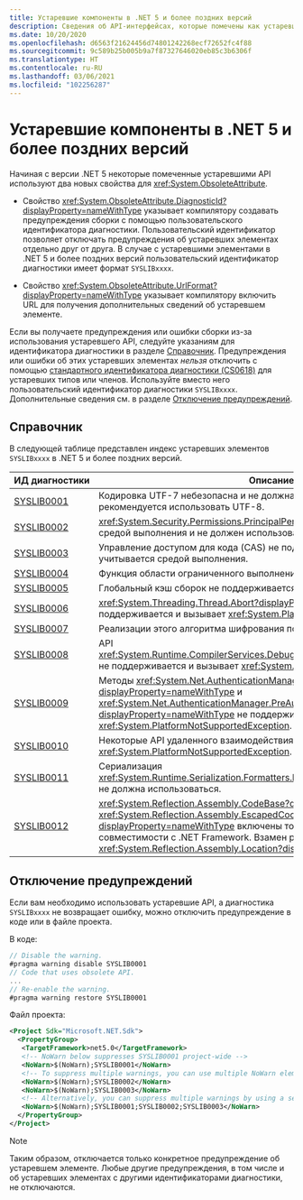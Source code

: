 ```yaml
---
title: Устаревшие компоненты в .NET 5 и более поздних версий
description: Сведения об API-интерфейсах, которые помечены как устаревшие в .NET 5, и более поздних версий приводят к созданию предупреждений компилятора SYSLIB.
ms.date: 10/20/2020
ms.openlocfilehash: d6563f21624456d74801242268ecf72652fc4f88
ms.sourcegitcommit: 9c589b25b005b9a7f87327646020eb85c3b6306f
ms.translationtype: HT
ms.contentlocale: ru-RU
ms.lasthandoff: 03/06/2021
ms.locfileid: "102256287"
---
```

# <a name="obsolete-features-in-net-5"></a>Устаревшие компоненты в .NET 5 и более поздних версий

Начиная с версии .NET 5 некоторые помеченные устаревшими API используют два новых свойства для <xref:System.ObsoleteAttribute>.

- Свойство <xref:System.ObsoleteAttribute.DiagnosticId?displayProperty=nameWithType> указывает компилятору создавать предупреждения сборки с помощью пользовательского идентификатора диагностики. Пользовательский идентификатор позволяет отключать предупреждения об устаревших элементах отдельно друг от друга. В случае с устаревшими элементами в .NET 5 и более поздних версий пользовательский идентификатор диагностики имеет формат `SYSLIBxxxx`.

- Свойство <xref:System.ObsoleteAttribute.UrlFormat?displayProperty=nameWithType> указывает компилятору включить URL для получения дополнительных сведений об устаревшем элементе.

Если вы получаете предупреждения или ошибки сборки из-за использования устаревшего API, следуйте указаниям для идентификатора диагностики в разделе [Справочник](#reference). Предупреждения или ошибки об этих устаревших элементах *нельзя* отключить с помощью [стандартного идентификатора диагностики (CS0618)](../../csharp/language-reference/compiler-messages/cs0618.md) для устаревших типов или членов. Используйте вместо него пользовательский идентификатор диагностики `SYSLIBxxxx`. Дополнительные сведения см. в разделе [Отключение предупреждений](#suppress-warnings).

## <a name="reference"></a>Справочник

В следующей таблице представлен индекс устаревших элементов `SYSLIBxxxx` в .NET 5 и более поздних версий.

| ИД диагностики | Описание |
| - | - |
| [SYSLIB0001](syslib-warnings/syslib0001.md) | Кодировка UTF-7 небезопасна и не должна использоваться. Вместо нее рекомендуется использовать UTF-8. |
| [SYSLIB0002](syslib-warnings/syslib0002.md) | <xref:System.Security.Permissions.PrincipalPermissionAttribute> не учитывается средой выполнения и не должен использоваться. |
| [SYSLIB0003](syslib-warnings/syslib0003.md) | Управление доступом для кода (CAS) не поддерживается или не учитывается средой выполнения. |
| [SYSLIB0004](syslib-warnings/syslib0004.md) | Функция области ограниченного выполнения (CER) не поддерживается. |
| [SYSLIB0005](syslib-warnings/syslib0005.md) | Глобальный кэш сборок не поддерживается. |
| [SYSLIB0006](syslib-warnings/syslib0006.md) | <xref:System.Threading.Thread.Abort?displayProperty=nameWithType> не поддерживается и вызывает <xref:System.PlatformNotSupportedException>. |
| [SYSLIB0007](syslib-warnings/syslib0007.md) | Реализации этого алгоритма шифрования по умолчанию не поддерживается. |
| [SYSLIB0008](syslib-warnings/syslib0008.md) | API <xref:System.Runtime.CompilerServices.DebugInfoGenerator.CreatePdbGenerator> не поддерживается и вызывает <xref:System.PlatformNotSupportedException>. |
| [SYSLIB0009](syslib-warnings/syslib0009.md) | Методы <xref:System.Net.AuthenticationManager.Authenticate%2A?displayProperty=nameWithType> и <xref:System.Net.AuthenticationManager.PreAuthenticate%2A?displayProperty=nameWithType> не поддерживаются и вызывают <xref:System.PlatformNotSupportedException>. |
| [SYSLIB0010](syslib-warnings/syslib0010.md) | Некоторые API удаленного взаимодействия не поддерживаются и вызывают <xref:System.PlatformNotSupportedException>. |
| [SYSLIB0011](syslib-warnings/syslib0011.md) | Сериализация <xref:System.Runtime.Serialization.Formatters.Binary.BinaryFormatter> устарела и не должна использоваться. |
| [SYSLIB0012](syslib-warnings/syslib0012.md) | <xref:System.Reflection.Assembly.CodeBase?displayProperty=nameWithType> и <xref:System.Reflection.Assembly.EscapedCodeBase?displayProperty=nameWithType> включены только для обеспечения совместимости с .NET Framework. Взамен рекомендуется использовать <xref:System.Reflection.Assembly.Location?displayProperty=nameWithType>. |

## <a name="suppress-warnings"></a>Отключение предупреждений

Если вам необходимо использовать устаревшие API, а диагностика `SYSLIBxxxx` не возвращает ошибку, можно отключить предупреждение в коде или в файле проекта.

В коде:

```csharp
// Disable the warning.
#pragma warning disable SYSLIB0001
// Code that uses obsolete API.
...
// Re-enable the warning.
#pragma warning restore SYSLIB0001
```

Файл проекта:

```xml
<Project Sdk="Microsoft.NET.Sdk">
  <PropertyGroup>
   <TargetFramework>net5.0</TargetFramework>
   <!-- NoWarn below suppresses SYSLIB0001 project-wide -->
   <NoWarn>$(NoWarn);SYSLIB0001</NoWarn>
   <!-- To suppress multiple warnings, you can use multiple NoWarn elements -->
   <NoWarn>$(NoWarn);SYSLIB0002</NoWarn>
   <NoWarn>$(NoWarn);SYSLIB0003</NoWarn>
   <!-- Alternatively, you can suppress multiple warnings by using a semicolon-delimited list -->
   <NoWarn>$(NoWarn);SYSLIB0001;SYSLIB0002;SYSLIB0003</NoWarn>
  </PropertyGroup>
</Project>
```

> [!NOTE]
> Таким образом, отключается только конкретное предупреждение об устаревшем элементе. Любые другие предупреждения, в том числе и об устаревших элементах с другими идентификаторами диагностики, не отключаются.
